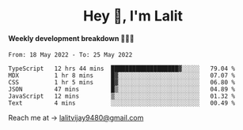 <h1 align="center">Hey 👋, I'm Lalit</h1>

#### Weekly development breakdown 👨🏻‍💻
<!--START_SECTION:waka-->

```text
From: 18 May 2022 - To: 25 May 2022

TypeScript   12 hrs 44 mins  ███████████████████▓░░░░░   79.04 %
MDX          1 hr 8 mins     █▓░░░░░░░░░░░░░░░░░░░░░░░   07.07 %
CSS          1 hr 5 mins     █▓░░░░░░░░░░░░░░░░░░░░░░░   06.80 %
JSON         47 mins         █▒░░░░░░░░░░░░░░░░░░░░░░░   04.89 %
JavaScript   12 mins         ▒░░░░░░░░░░░░░░░░░░░░░░░░   01.32 %
Text         4 mins          ░░░░░░░░░░░░░░░░░░░░░░░░░   00.49 %
```

<!--END_SECTION:waka-->

Reach me at → lalitvijay9480@gmail.com

